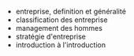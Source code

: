 - entreprise, definition et généralité
- classification des entreprise
- management des hommes
- stratégie d'entreprise
- introduction à l'introduction